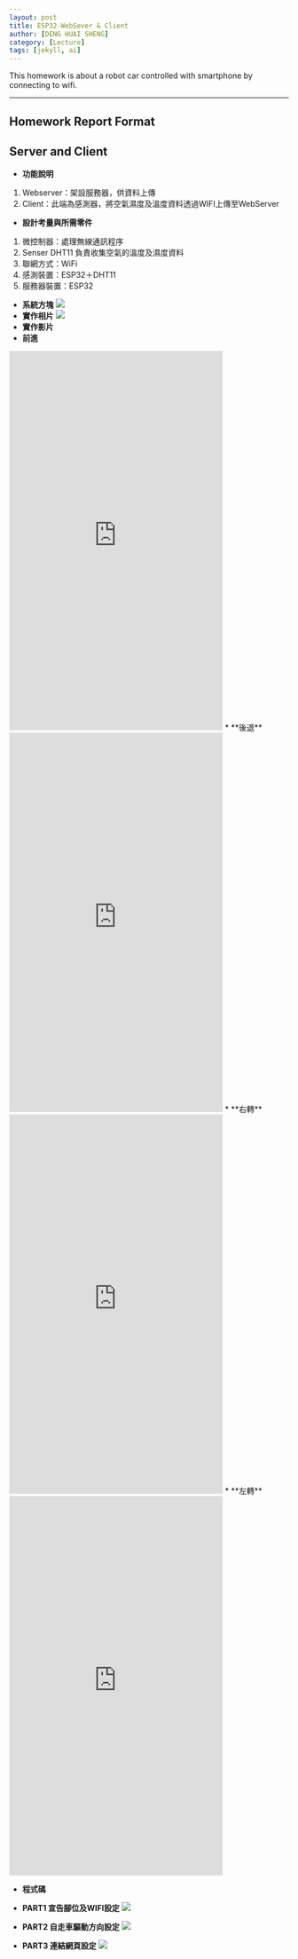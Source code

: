 ```yaml
---
layout: post
title: ESP32-WebSever & Client
author: [DENG HUAI SHENG]
category: [Lecture]
tags: [jekyll, ai]
---
```


This homework is about a robot car controlled with smartphone by connecting to wifi.

---
## Homework Report Format
## Server and Client
* **功能說明**
1. Webserver：架設服務器，供資料上傳
2. Client：此端為感測器，將空氣濕度及溫度資料透過WIFI上傳至WebServer
* **設計考量與所需零件**
1. 微控制器：處理無線通訊程序
2. Senser DHT11 負責收集空氣的溫度及濕度資料
3. 聯網方式：WiFi 
4. 感測裝置：ESP32＋DHT11
5. 服務器裝置：ESP32
* **系統方塊**
![](https://github.com/DENG0616/MCU-project/blob/main/images/123.png?raw=true)
* **實作相片**
![](https://github.com/DENG0616/MCU-project/blob/main/images/20230423_234431.jpg?raw=true)
* **實作影片**
* **前進**
<iframe width="385" height="684" src="https://www.youtube.com/embed/vw0Oo5jidaM" title="forwork" frameborder="0" allow="accelerometer; autoplay; clipboard-write; encrypted-media; gyroscope; picture-in-picture; web-share" allowfullscreen></iframe>
* **後退**
<iframe width="385" height="684" src="https://www.youtube.com/embed/sw4PZcQTnek" title="back" frameborder="0" allow="accelerometer; autoplay; clipboard-write; encrypted-media; gyroscope; picture-in-picture; web-share" allowfullscreen></iframe>
* **右轉**
<iframe width="385" height="684" src="https://www.youtube.com/embed/fDQ0pliakaQ" title="right" frameborder="0" allow="accelerometer; autoplay; clipboard-write; encrypted-media; gyroscope; picture-in-picture; web-share" allowfullscreen></iframe>
* **左轉**
<iframe width="385" height="684" src="https://www.youtube.com/embed/8leGL-gKyak" title="left" frameborder="0" allow="accelerometer; autoplay; clipboard-write; encrypted-media; gyroscope; picture-in-picture; web-share" allowfullscreen></iframe>

* **程式碼**
* **PART1 宣告腳位及WIFI設定**
![](https://github.com/DENG0616/MCU-project/blob/main/images/PART1.png?raw=true)

* **PART2 自走車驅動方向設定**
![](https://github.com/DENG0616/MCU-project/blob/main/images/PART2.png?raw=true)

* **PART3 連結網頁設定**
![](https://github.com/DENG0616/MCU-project/blob/main/images/PART3.png?raw=true) 
